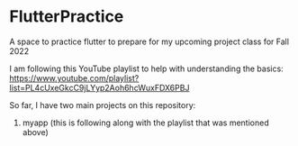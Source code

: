 # FlutterPractice
A space to practice flutter to prepare for my upcoming project class for Fall 2022

I am following this YouTube playlist to help with understanding the basics: https://www.youtube.com/playlist?list=PL4cUxeGkcC9jLYyp2Aoh6hcWuxFDX6PBJ

So far, I have two main projects on this repository:
1. myapp (this is following along with the playlist that was mentioned above)
